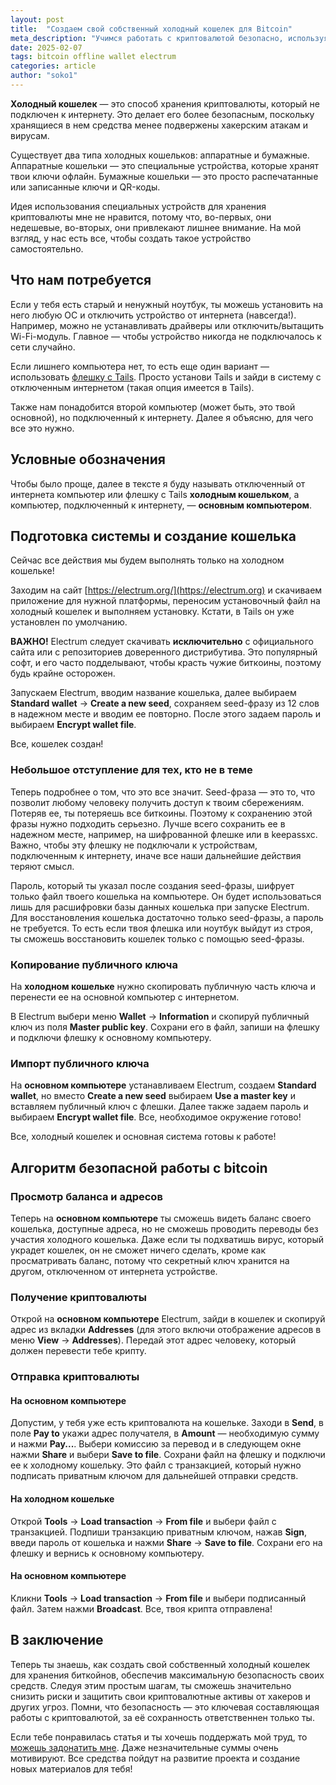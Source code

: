 ```yaml
---
layout: post  
title:  "Создаем свой собственный холодный кошелек для Bitcoin"  
meta_description: "Учимся работать с криптовалютой безопасно, используя оффлайн-компьютер (или флешку с Tails) и Electrum."  
date: 2025-02-07  
tags: bitcoin offline wallet electrum  
categories: article  
author: "soko1"  
---
```


**Холодный кошелек** — это способ хранения криптовалюты, который не подключен к интернету. Это делает его более безопасным, поскольку хранящиеся в нем средства менее подвержены хакерским атакам и вирусам.

Существует два типа холодных кошельков: аппаратные и бумажные. Аппаратные кошельки — это специальные устройства, которые хранят твои ключи офлайн. Бумажные кошельки — это просто распечатанные или записанные ключи и QR-коды.

Идея использования специальных устройств для хранения криптовалюты мне не нравится, потому что, во-первых, они недешевые, во-вторых, они привлекают лишнее внимание. На мой взгляд, у нас есть все, чтобы создать такое устройство самостоятельно.

## Что нам потребуется

Если у тебя есть старый и ненужный ноутбук, ты можешь установить на него любую ОС и отключить устройство от интернета (навсегда!). Например, можно не устанавливать драйверы или отключить/вытащить Wi-Fi-модуль. Главное — чтобы устройство никогда не подключалось к сети случайно.

Если лишнего компьютера нет, то есть еще один вариант — использовать [флешку с Tails](https://cryptopunks.org/article/anonymous+secure+linux+distribution+tails/). Просто установи Tails и зайди в систему с отключенным интернетом (такая опция имеется в Tails). 

Также нам понадобится второй компьютер (может быть, это твой основной), но подключенный к интернету. Далее я объясню, для чего все это нужно. 

## Условные обозначения

Чтобы было проще, далее в тексте я буду называть отключенный от интернета компьютер или флешку с Tails **холодным кошельком**, а компьютер, подключенный к интернету, — **основным компьютером**.

## Подготовка системы и создание кошелька

Сейчас все действия мы будем выполнять только на холодном кошельке!

Заходим на сайт [https://electrum.org/](https://electrum.org) и скачиваем приложение для нужной платформы, переносим установочный файл на холодный кошелек и выполняем установку. Кстати, в Tails он уже установлен по умолчанию.

**ВАЖНО!** Electrum следует скачивать **исключительно** с официального сайта или с репозиториев доверенного дистрибутива. Это популярный софт, и его часто подделывают, чтобы красть чужие биткоины, поэтому будь крайне осторожен.

Запускаем Electrum, вводим название кошелька, далее выбираем **Standard wallet** -> **Create a new seed**, сохраняем seed-фразу из 12 слов в надежном месте и вводим ее повторно. После этого задаем пароль и выбираем **Encrypt wallet file**.

Все, кошелек создан!

### Небольшое отступление для тех, кто не в теме

Теперь подробнее о том, что это все значит. Seed-фраза — это то, что позволит любому человеку получить доступ к твоим сбережениям. Потеряв ее, ты потеряешь все биткоины. Поэтому к сохранению этой фразы нужно подходить серьезно. Лучше всего сохранить ее в надежном месте, например, на шифрованной флешке или в keepassxc. Важно, чтобы эту флешку не подключали к устройствам, подключенным к интернету, иначе все наши дальнейшие действия теряют смысл.

Пароль, который ты указал после создания seed-фразы, шифрует только файл твоего кошелька на компьютере. Он будет использоваться лишь для расшифровки базы данных кошелька при запуске Electrum. Для восстановления кошелька достаточно только seed-фразы, а пароль не требуется. То есть если твоя флешка или ноутбук выйдут из строя, ты сможешь восстановить кошелек только с помощью seed-фразы.

### Копирование публичного ключа

На **холодном кошельке** нужно скопировать публичную часть ключа и перенести ее на основной компьютер с интернетом.

В Electrum выбери меню **Wallet** -> **Information** и скопируй публичный ключ из поля **Master public key**. Сохрани его в файл, запиши на флешку и подключи флешку к основному компьютеру.

### Импорт публичного ключа

На **основном компьютере** устанавливаем Electrum, создаем **Standard wallet**, но вместо **Create a new seed** выбираем **Use a master key** и вставляем публичный ключ с флешки. Далее также задаем пароль и выбираем **Encrypt wallet file**. Все, необходимое окружение готово!

Все, холодный кошелек и основная система готовы к работе!

## Алгоритм безопасной работы с bitcoin

### Просмотр баланса и адресов

Теперь на **основном компьютере** ты сможешь видеть баланс своего кошелька, доступные адреса, но не сможешь проводить переводы без участия холодного кошелька. Даже если ты подхватишь вирус, который украдет кошелек, он не сможет ничего сделать, кроме как просматривать баланс, потому что секретный ключ хранится на другом, отключенном от интернета устройстве.

### Получение криптовалюты

Открой на **основном компьютере** Electrum, зайди в кошелек и скопируй адрес из вкладки **Addresses** (для этого включи отображение адресов в меню **View** -> **Addresses**). Передай этот адрес человеку, который должен перевести тебе крипту.

### Отправка криптовалюты

#### На основном компьютере

Допустим, у тебя уже есть криптовалюта на кошельке. Заходи в **Send**, в поле **Pay to** укажи адрес получателя, в **Amount** — необходимую сумму и нажми **Pay...**. Выбери комиссию за перевод и в следующем окне нажми **Share** и выбери **Save to file**. Сохрани файл на флешку и подключи ее к холодному кошельку. Это файл с транзакцией, который нужно подписать приватным ключом для дальнейшей отправки средств.

#### На холодном кошельке

Открой **Tools** -> **Load transaction** -> **From file** и выбери файл с транзакцией. Подпиши транзакцию приватным ключом, нажав **Sign**, введи пароль от кошелька и нажми **Share** -> **Save to file**. Сохрани его на флешку и вернись к основному компьютеру.

#### На основном компьютере

Кликни **Tools** -> **Load transaction** -> **From file** и выбери подписанный файл. Затем нажми **Broadcast**. Все, твоя крипта отправлена!

## В заключение

Теперь ты знаешь, как создать свой собственный холодный кошелек для хранения биткойнов, обеспечив максимальную безопасность своих средств. Следуя этим простым шагам, ты сможешь значительно снизить риски и защитить свои криптовалютные активы от хакеров и других угроз. Помни, что безопасность — это ключевая составляющая работы с криптовалютой, за её сохранность ответственнен только ты.

Если тебе понравилась статья и ты хочешь поддержать мой труд, то [можешь задонатить мне](/donate). Даже незначительные суммы очень мотивируют. Все средства пойдут на развитие проекта и создание новых материалов для тебя!